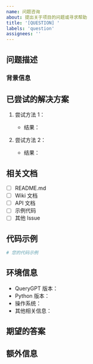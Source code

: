 ```yaml
---
name: 问题咨询
about: 提出关于项目的问题或寻求帮助
title: '[QUESTION] '
labels: 'question'
assignees: ''
---
```


## 问题描述
<!-- 清晰地描述您的问题 -->

### 背景信息
<!-- 提供相关的背景信息，帮助理解问题的上下文 -->

## 已尝试的解决方案
<!-- 列出您已经尝试过的解决方法 -->

1. 尝试方法 1：
   - 结果：

2. 尝试方法 2：
   - 结果：

## 相关文档
<!-- 您查阅过哪些文档？ -->
- [ ] README.md
- [ ] Wiki 文档
- [ ] API 文档
- [ ] 示例代码
- [ ] 其他 Issue

## 代码示例
<!-- 如果适用，请提供相关的代码示例 -->

```python
# 您的代码示例
```

## 环境信息
<!-- 如果与环境相关，请提供详细信息 -->
- QueryGPT 版本：
- Python 版本：
- 操作系统：
- 其他相关信息：

## 期望的答案
<!-- 描述您希望得到什么样的帮助或答案 -->

## 额外信息
<!-- 任何其他可能有助于回答您问题的信息 -->